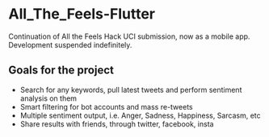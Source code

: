 # All_The_Feels-Flutter
Continuation of All the Feels Hack UCI submission, now as a mobile app. Development suspended indefinitely.

## Goals for the project
* Search for any keywords, pull latest tweets and perform sentiment analysis on them
* Smart filtering for bot accounts and mass re-tweets
* Multiple sentiment output, i.e. Anger, Sadness, Happiness, Sarcasm, etc
* Share results with friends, through twitter, facebook, insta
